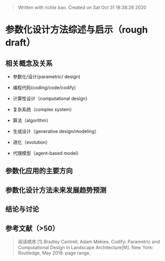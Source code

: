 


> Written with richie bao. Created on Sat Oct 31 18:38:28 2020
# 参数化设计方法综述与启示（rough draft）

## 相关概念及关系
* 参数化/设计(parametric/ design)

*  编程代码(coding/code/codify)

* 计算性设计（computational design）

* 复杂系统（complex system）

* 算法（algorithm）

* 生成设计（generative design/modeling）

* 进化（evolution）

* 代理模型（agent-based model）


## 参数化应用的主要方向


##  参数化设计方法未来发展趋势预测


## 结论与讨论


## 参考文献（>50）
> 阅读顺序
[1].Bradley Cantrell, Adam Mekies. Codify: Parametric and Computational Design in Landscape Architecture[M]. New York: Routledge, May 2018: page range. 

<!--stackedit_data:
eyJoaXN0b3J5IjpbLTEyMDk3MzEzOSwtMTUyNTIxMTQ1MywtMj
ExMDkwNDQ4NSw3NzEzNzg3NDQsLTE4MTEzNjcyODYsLTE2MzUw
OTY2MTUsNzcxOTg3MTM4LDEzNTIzMjc1ODQsLTU2MzM4MTMwOC
wxNzUzNDQ1MTIwLDEyMTk4ODk4ODRdfQ==
-->